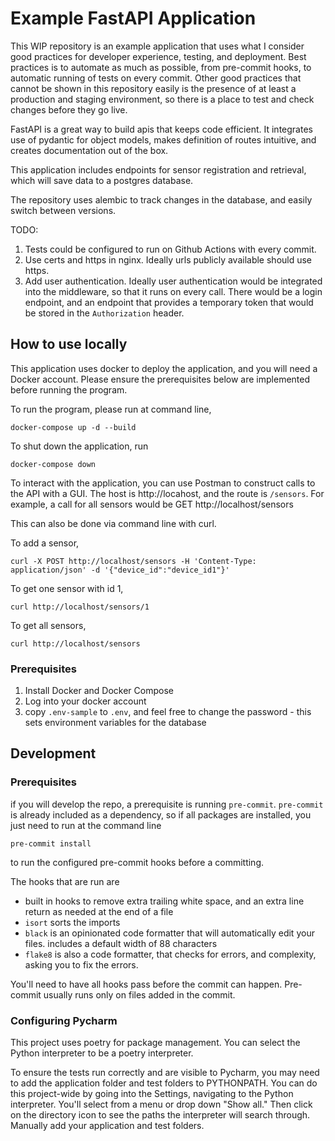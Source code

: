 # Example FastAPI Application

This WIP repository is an example application that uses what I consider good
practices for developer experience, testing, and deployment. Best practices
is to automate as much as possible, from pre-commit hooks, to automatic
running of tests on every commit. Other good practices that cannot be shown
in this repository easily is the presence of at least a production and
staging environment, so there is a place to test and check changes before
they go live.

FastAPI is a great way to build apis that keeps code efficient. It
integrates use of pydantic for object models, makes definition of routes
intuitive, and creates documentation out of the box.

This application includes endpoints for sensor
registration and retrieval, which will save data to a postgres database.

The repository uses alembic to track changes in the database, and easily
switch between versions.

TODO:
1. Tests could be configured to run on Github Actions with every commit.
2. Use certs and https in nginx. Ideally urls publicly available should use
   https.
3. Add user authentication. Ideally user authentication would be integrated
   into the middleware, so that it runs on every call. There would be a
   login endpoint, and an endpoint that provides a temporary token that
   would be stored in the `Authorization` header.

## How to use locally

This application uses docker to deploy the application, and you will need a
Docker account. Please ensure the prerequisites below are implemented before
running the program.

To run the program, please run at command line,
```commandline
docker-compose up -d --build
```

To shut down the application, run
```commandline
docker-compose down
```

To interact with the application, you can use Postman to construct calls to
the API with a GUI. The host is http://locahost, and the route is `/sensors`.
For example, a call for all sensors would be GET http://localhost/sensors

This can also be done via command line with curl.

To add a sensor,
```commandline
curl -X POST http://localhost/sensors -H 'Content-Type: application/json' -d '{"device_id":"device_id1"}'
```

To get one sensor with id 1,
```commandline
curl http://localhost/sensors/1
```

To get all sensors,
```commandline
curl http://localhost/sensors
```

### Prerequisites

1. Install Docker and Docker Compose
2. Log into your docker account
3. copy `.env-sample` to `.env`, and feel free to change the password - this
   sets environment variables for the database

## Development

### Prerequisites
if you will develop the repo, a prerequisite is running `pre-commit`.
`pre-commit` is already included as a dependency, so if all packages are
installed, you just need to run at the command line

```commandline
pre-commit install
```

to run the configured pre-commit hooks before a committing.

The hooks that are run are
- built in hooks to remove extra trailing white space, and an extra line
  return as needed at the end of a file
- `isort` sorts the imports
- `black` is an opinionated code formatter that will automatically edit your
  files. includes a default width of 88 characters
- `flake8` is also a code formatter, that checks for errors, and complexity,
  asking you to fix the errors.

You'll need to have all hooks pass before the commit can happen. Pre-commit
usually runs only on files added in the commit.


### Configuring Pycharm

This project uses poetry for package management. You can select the Python
interpreter to be a poetry interpreter.

To ensure the tests run correctly and are visible to Pycharm, you may need
to add the application folder and test folders to PYTHONPATH. You can do
this project-wide by going into the Settings, navigating to the Python
interpreter. You'll select from a menu or drop down "Show all." Then click
on the directory icon to see the paths the interpreter will search through.
Manually add your application and test folders.
